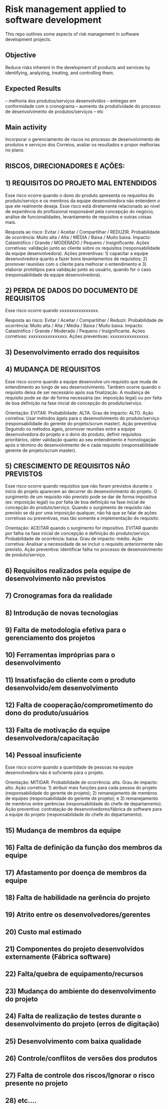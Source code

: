 # Risk management applied to software development

This repo outlines some aspects of risk management in software development projects.

## Objective

Reduce risks inherent in the development of products and services by identifying, analyzing, treating, and controlling them.

## Expected Results

– melhoria dos produtos/serviços desenvolvidos
– entregas em conformidade com o cronograma
– aumento da produtividade do processo de desenvolvimento de produtos/serviços
– etc

## Main activity

Incorporar o gerenciamento de riscos no processo de desenvolvimento de produtos e serviços dos Correios, avaliar os resultados e propor melhorias no plano.

## RISCOS, DIRECIONADORES E AÇÕES:


## 1) REQUISITOS DO PROJETO MAL ENTENDIDOS

Esse risco ocorre quando o dono do produto apresenta os requisitos do produto/serviço e os membros da equipe desenvolvedora não entendem o que ele realmente deseja. Esse risco está diretamente relacionado ao nível de experiência do profissional responsável pela concepção do negócio, análise de funcionalidades, levantamento de requisitos e outras coisas mais.

Resposta ao risco: Evitar / Aceitar / Compartilhar / REDUZIR.
Probabilidade de ocorrência: Muito alta / Alta / MÉDIA / Baixa / Muito baixa.
Impacto: Catastrófico / Grande / MODERADO / Pequeno / Insignificante.
Ações corretivas: validação junto ao cliente sobre os requisitos (responsabilidade da equipe desenvolvedora).
Ações preventivas: 1) capacitar a equipe desenvolvedora quanto a fazer bons levantamentos de requisitos; 2) promover reuniões com o cliente para melhorar o entendimento e 3) elaborar protótipos para validação junto ao usuário, quando for o caso (responsabilidade da equipe desenvolvedora).


## 2) PERDA DE DADOS DO DOCUMENTO DE REQUISITOS

Esse risco ocorre quando xxxxxxxxxxxxxxxx.

Resposta ao risco: Evitar / Aceitar / Compartilhar / Reduzir.
Probabilidade de ocorrência: Muito alta / Alta / Média / Baixa / Muito baixa.
Impacto: Catastrófico / Grande / Moderado / Pequeno / Insignificante.
Ações corretivas: xxxxxxxxxxxxxxxx.
Ações preventivas: xxxxxxxxxxxxxxxx.


## 3) Desenvolvimento errado dos requisitos


## 4) MUDANÇA DE REQUISITOS

Esse risco ocorre quando a equipe desenvolve um requisito que muda de entendimento ao longo de seu desenvolvimento. Também ocorre quando o requisito deixa de ser necessário após sua finalização. A mudança de requisito pode se dar de forma necessária (ex: imposição legal) ou por falta de boa definição na fase inicial de concepção do produto/serviço.

Orientação: EVITAR.
Probabilidade: ALTA.
Grau de impacto: ALTO.
Ação corretiva: Usar métodos ágeis para o desenvolvimento do produto/serviço (responsabilidade do gerente do projeto/scrum master).
Ação preventiva: Seguindo os métodos ágeis, promover reuniões entre a equipe desenvolvedora do projeto e o dono do produto, definir requisitos prioritários, obter validação quanto ao seu entendimento e homologação após o término do desenvolvimento de e cada requisito (responsabilidade gerente de projeto/scrum master).


## 5) CRESCIMENTO DE REQUISITOS NÃO PREVISTOS

Esse risco ocorre quando requisitos que não foram previstos durante o início do projeto aparecem ao decorrer do desenvolvimento do projeto. O surgimento de um requisito não previsto pode se dar de forma impositiva (ex: imposição legal) ou por falta de boa definição na fase inicial de concepção do produto/serviço. Quando o surgimento de requisito não previsto se dá por uma imposição qualquer, não há que se falar de ações corretivas ou preventivas, mas tão somente a implementação do requisito.

Orientação: ACEITAR quando o surgimento for impositivo. EVITAR quando por falha na fase inicial de concepção e definição do produto/serviço.
Probabilidade de ocorrência: baixa.
Grau de impacto: médio.
Ação corretiva: Analisar a necessidade de se incluir o requisito anteriormente não previsto.
Ação preventiva: Identificar falha no processo de desenvolvimento de produto/serviço.


## 6) Requisitos realizados pela equipe de desenvolvimento não previstos

## 7) Cronogramas fora da realidade

## 8) Introdução de novas tecnologias

## 9) Falta de metodologia efetiva para o gerenciamento dos projetos

## 10) Ferramentas impróprias para o desenvolvimento

## 11) Insatisfação do cliente com  o produto desenvolvido/em desenvolvimento 

## 12) Falta de cooperação/comprometimento do dono do produto/usuários

## 13) Falta de motivação da equipe desenvolvedora/capacitação

## 14) Pessoal insuficiente

Esse risco ocorre quando a quantidade de pessoas na equipe desenvolvedora não é suficiente para o projeto.

Orientação: MITIGAR.
Probabilidade de ocorrência: alta.
Grau de impacto: alto.
Ação corretiva: 1) atribuir mais funções para cada pessoa do projeto (responsabilidade do gerente de projeto); 2) remanejamento de membros de equipes (responsabilidade do gerente de projeto); e 3) remanejamento de membros entre gerências (responsabilidade do chefe de departamento).
Ação preventiva: contratação de desenvolvedores/fábrica de software para a equipe do projeto (responsabilidade do chefe do departamento).

## 15) Mudança de membros da equipe

## 16) Falta de definição da função dos membros da equipe

## 17) Afastamento por doença de membros da equipe

## 18) Falta de habilidade na gerência do projeto

## 19) Atrito entre os desenvolvedores/gerentes 

## 20) Custo mal estimado

## 21) Componentes do projeto desenvolvidos externamente (Fábrica software)

## 22) Falta/quebra de equipamento/recursos

## 23) Mudança do ambiente do desenvolvimento do projeto

## 24) Falta de realização de testes durante o desenvolvimento do projeto (erros de digitação)

## 25) Desenvolvimento com baixa qualidade

## 26) Controle/conflitos de versões dos produtos

## 27) Falta de controle dos riscos/Ignorar o risco presente no projeto

## 28) etc....